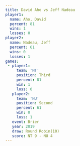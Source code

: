 ```yaml
---
title: David Aho vs Jeff Nadeau
player1:            
  name: Aho, David  
  percent: 81       
  wins: 1           
  losses: 0         
player2:            
  name: Nadeau, Jeff
  percent: 61       
  wins: 0           
  losses: 1         
games:
 - player1:         
     team: 'NT'     
     position: Third
     percent: 81    
     win: 1         
     loss: 0        
   player2:          
     team: 'NU'      
     position: Second
     percent: 61     
     win: 0          
     loss: 1         
   event: Brier         
   year: 2019           
   draw: Round Robin(10)
   score: NT 9 - NU 4   
---
```

